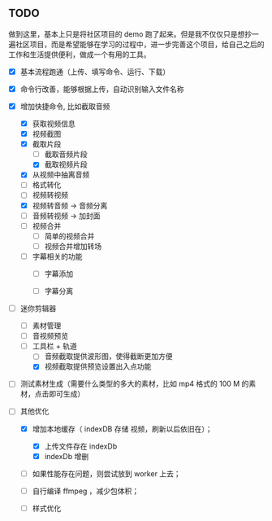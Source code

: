 
## TODO
做到这里，基本上只是将社区项目的 demo 跑了起来。但是我不仅仅只是想抄一遍社区项目，而是希望能够在学习的过程中，进一步完善这个项目，给自己之后的工作和生活提供便利，做成一个有用的工具。

- [x] 基本流程跑通（上传、填写命令、运行、下载）
- [x] 命令行改善，能够根据上传，自动识别输入文件名称
- [x]  增加快捷命令, 比如截取音频
    - [x] 获取视频信息
    - [x] 视频截图
    - [x] 截取片段
      - [ ] 截取音频片段
      - [x] 截取视频片段
    - [x] 从视频中抽离音频
    - [ ]  格式转化
      - [ ]  视频转视频
      - [x]  视频转音频  -> 音频分离
      - [ ]  音频转视频  -> 加封面
    - [ ] 视频合并
      - [ ] 简单的视频合并
      - [ ] 视频合并增加转场
    -  [ ] 字幕相关的功能
      - [ ] 字幕添加
      - [ ] 字幕分离

    
- [ ] 迷你剪辑器
    - [ ] 素材管理
    - [ ] 音视频预览
    - [ ] 工具栏 + 轨道
      - [ ] 音频截取提供波形图，使得截断更加方便
      - [x] 视频截取提供预览设置出入点功能

- [ ] 测试素材生成（需要什么类型的多大的素材，比如 mp4 格式的 100 M 的素材，点击即可生成）

- [ ] 其他优化
  - [x] 增加本地缓存（ indexDB 存储 视频，刷新以后依旧在）；
      - [x] 上传文件存在 indexDb
      - [x] indexDb 增删
  - [ ] 如果性能存在问题，则尝试放到 worker 上去；
  - [ ] 自行编译 ffmpeg ，减少包体积；
  - [ ] 样式优化

